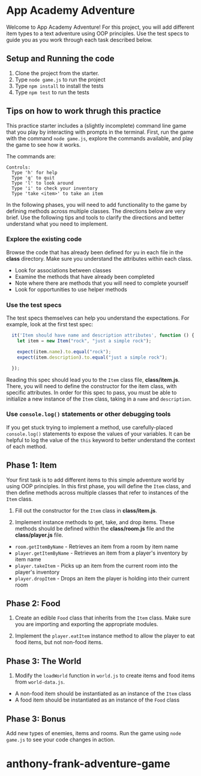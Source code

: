 # App Academy Adventure

Welcome to App Academy Adventure! For this project, you will add different
item types to a text adventure using OOP principles. Use the test specs to guide
you as you work through each task described below.

## Setup and Running the code

1. Clone the project from the starter.
2. Type `node game.js` to run the project
3. Type `npm install` to install the tests
4. Type `npm test` to run the tests

## Tips on how to work thrugh this practice

This practice starter includes a (slightly incomplete) command line game that
you play by interacting with prompts in the terminal. First, run the game with
the command `node game.js`, explore the commands available, and play the game to
see how it works.

The commands are:

```shell
Controls:
  Type 'h' for help
  Type 'q' to quit
  Type 'l' to look around
  Type 'i' to check your inventory
  Type 'take <item>' to take an item
```

In the following phases, you will need to add functionality to the game by
defining methods across multiple classes. The directions below are very brief.
Use the following tips and tools to clarify the directions and better understand
what you need to implement.

### Explore the existing code

Browse the code that has already been defined for yu in each file in the
__class__ directory. Make sure you understand the attributes within each class.
- Look for associations between classes
- Examine the methods that have already been completed
- Note where there are methods that you will need to complete yourself
- Look for opportunities to use helper methods

### Use the test specs

The test specs themselves can help you understand the expectations. For example,
look at the first test spec:

```javascript
  it('Item should have name and description attributes', function () {
    let item = new Item("rock", "just a simple rock");

    expect(item.name).to.equal("rock");
    expect(item.description).to.equal("just a simple rock");

  });
```

Reading this spec should lead you to the `Item` class file, __class/item.js__.
There, you will need to define the constructor for the item class, with specific
attributes. In order for this spec to pass, you must be able to initialize a new
instance of the `Item` class, taking in a `name` and `description`.

### Use `console.log()` statements or other debugging tools

If you get stuck trying to implement a method, use carefully-placed
`console.log()` statements to expose the values of your variables. It can be
helpful to log the value of the `this` keyword to better understand the context
of each method.

## Phase 1: Item

Your first task is to add different items to this simple adventure world by
using OOP principles. In this first phase, you will define the `Item` class, and
then define methods across multiple classes that refer to instances of the
`Item` class.

1. Fill out the constructor for the `Item` class in __class/item.js__.

2. Implement instance methods to get, take, and drop items. These methods should
   be defined within the __class/room.js__ file and the __class/player.js__
   file.

- `room.getItemByName` - Retrieves an item from a room by item name
- `player.getItemByName` - Retrieves an item from a player's inventory by
  item name
- `player.takeItem` - Picks up an item from the current room into the player's
  inventory
- `player.dropItem` - Drops an item the player is holding into their current
  room

## Phase 2: Food

1. Create an edible `Food` class that inherits from the `Item` class. Make sure
   you are importing and exporting the appropriate modules.

3. Implement the `player.eatItem` instance method to allow the player to eat
   food items, but not non-food items.

## Phase 3: The World

1. Modify the `loadWorld` function in `world.js` to create items and food items
   from `world-data.js`.
- A non-food item should be instantiated as an instance of the `Item` class
- A food item should be instantiated as an instance of the `Food` class


## Phase 3: Bonus

Add new types of enemies, items and rooms. Run the game using `node game.js` to
see your code changes in action.
# anthony-frank-adventure-game
